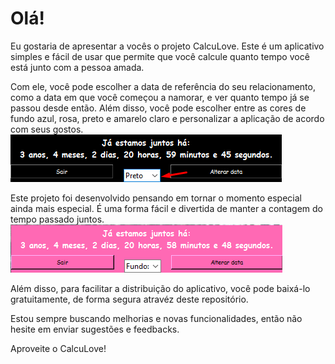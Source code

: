 # Olá!

Eu gostaria de apresentar a vocês o projeto CalcuLove. Este é um aplicativo simples e fácil de usar que permite que você calcule quanto tempo você está junto com a pessoa amada.

Com ele, você pode escolher a data de referência do seu relacionamento, como a data em que você começou a namorar, e ver quanto tempo já se passou desde então. Além disso, você pode escolher entre as cores de fundo azul, rosa, preto e amarelo claro e personalizar a aplicação de acordo com seus gostos.
![Screenshot do aplicativo mostrando a escolha de cores](https://github.com/caiovitfernandes/CalcuLove/blob/main/img/1.png?raw=true)

Este projeto foi desenvolvido pensando em tornar o momento especial ainda mais especial. É uma forma fácil e divertida de manter a contagem do tempo passado juntos.
![Screenshot do aplicativo mostrando a contagem de tempo](https://github.com/caiovitfernandes/CalcuLove/blob/main/img/2.png?raw=true)

Além disso, para facilitar a distribuição do aplicativo, você pode baixá-lo gratuitamente, de forma segura atravéz deste repositório.

Estou sempre buscando melhorias e novas funcionalidades, então não hesite em enviar sugestões e feedbacks.

Aproveite o CalcuLove!
